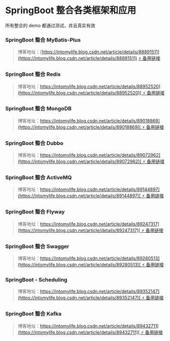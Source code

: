 # SpringBoot 整合各类框架和应用

所有整合的 demo 都通过测试，并且真实有效


### SpringBoot 整合 MyBatis-Plus
> 博客地址：[https://intomylife.blog.csdn.net/article/details/88891511](https://intomylife.blog.csdn.net/article/details/88891511)  [ ⚡ 备用链接](https://blog.csdn.net/qq_41402200/article/details/88891511)

### SpringBoot 整合 Redis
> 博客地址：[https://intomylife.blog.csdn.net/article/details/88952520](https://intomylife.blog.csdn.net/article/details/88952520)[ ⚡ 备用链接](https://blog.csdn.net/qq_41402200/article/details/88952520)

### SpringBoot 整合 MongoDB
> 博客地址：[https://intomylife.blog.csdn.net/article/details/89018869](https://intomylife.blog.csdn.net/article/details/89018869)[ ⚡ 备用链接](https://blog.csdn.net/qq_41402200/article/details/89018869)

### SpringBoot 整合 Dubbo
> 博客地址：[https://intomylife.blog.csdn.net/article/details/89072962](https://intomylife.blog.csdn.net/article/details/89072962)[ ⚡ 备用链接](https://blog.csdn.net/qq_41402200/article/details/89072962)

### SpringBoot 整合 ActiveMQ
> 博客地址：[https://intomylife.blog.csdn.net/article/details/89144897](https://intomylife.blog.csdn.net/article/details/89144897)[ ⚡ 备用链接](https://blog.csdn.net/qq_41402200/article/details/89144897)

### SpringBoot 整合 Flyway
> 博客地址：[https://intomylife.blog.csdn.net/article/details/89247317](https://intomylife.blog.csdn.net/article/details/89247317)[ ⚡ 备用链接](https://blog.csdn.net/qq_41402200/article/details/89247317)

### SpringBoot 整合 Swagger
> 博客地址：[https://intomylife.blog.csdn.net/article/details/89280513](https://intomylife.blog.csdn.net/article/details/89280513)[ ⚡ 备用链接](https://blog.csdn.net/qq_41402200/article/details/89280513)

### SpringBoot - Scheduling
> 博客地址：[https://intomylife.blog.csdn.net/article/details/89352147](https://intomylife.blog.csdn.net/article/details/89352147)[ ⚡ 备用链接](https://blog.csdn.net/qq_41402200/article/details/89352147)

### SpringBoot 整合 Kafka
> 博客地址：[https://intomylife.blog.csdn.net/article/details/89432711](https://intomylife.blog.csdn.net/article/details/89432711)[ ⚡ 备用链接](https://blog.csdn.net/qq_41402200/article/details/89432711)
